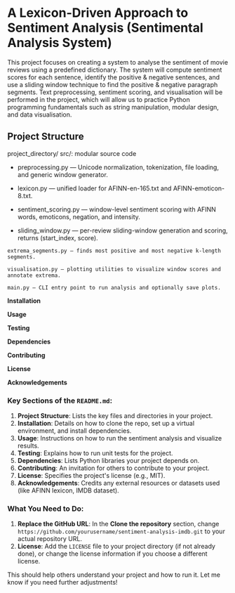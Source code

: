# A Lexicon-Driven Approach to Sentiment Analysis (Sentimental Analysis System)

This project focuses on creating a system to analyse the sentiment of movie reviews using a predefined dictionary. The system will compute sentiment scores for each sentence, identify the positive & negative sentences, and use a sliding window technique to find the positive & negative paragraph segments. Text preprocessing, sentiment scoring, and visualisation will be performed in the project, which will allow us to practice Python programming fundamentals such as string manipulation, modular design, and data visualisation.


## Project Structure
project_directory/
src/: modular source code
   - preprocessing.py — Unicode normalization, tokenization, file loading, and generic window generator.

   - lexicon.py — unified loader for AFINN-en-165.txt and AFINN-emoticon-8.txt.

   - sentiment_scoring.py — window-level sentiment scoring with AFINN words, emoticons, negation, and intensity.
   
   - sliding_window.py — per-review sliding-window generation and scoring, returns (start_index, score).

    extrema_segments.py — finds most positive and most negative k-length segments.

    visualisation.py — plotting utilities to visualize window scores and annotate extrema.

    main.py — CLI entry point to run analysis and optionally save plots.

**Installation**


**Usage** 


**Testing** 


**Dependencies**


**Contributing**


**License**


**Acknowledgements**










### Key Sections of the `README.md`:

1. **Project Structure**: Lists the key files and directories in your project.
2. **Installation**: Details on how to clone the repo, set up a virtual environment, and install dependencies.
3. **Usage**: Instructions on how to run the sentiment analysis and visualize results.
4. **Testing**: Explains how to run unit tests for the project.
5. **Dependencies**: Lists Python libraries your project depends on.
6. **Contributing**: An invitation for others to contribute to your project.
7. **License**: Specifies the project's license (e.g., MIT).
8. **Acknowledgements**: Credits any external resources or datasets used (like AFINN lexicon, IMDB dataset).

### What You Need to Do:

1. **Replace the GitHub URL**: In the **Clone the repository** section, change `https://github.com/yourusername/sentiment-analysis-imdb.git` to your actual repository URL.
2. **License**: Add the `LICENSE` file to your project directory (if not already done), or change the license information if you choose a different license.

This should help others understand your project and how to run it. Let me know if you need further adjustments!

